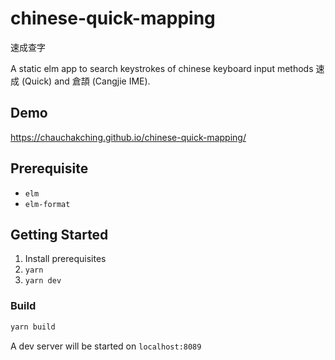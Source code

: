 # chinese-quick-mapping
速成查字

A static elm app to search keystrokes of chinese keyboard input methods 速成 (Quick) and 倉頡 (Cangjie IME).

## Demo

https://chauchakching.github.io/chinese-quick-mapping/

## Prerequisite

- `elm`
- `elm-format`

## Getting Started

1. Install prerequisites
2. `yarn`
3. `yarn dev`

### Build

```sh
yarn build
```

A dev server will be started on `localhost:8089`
